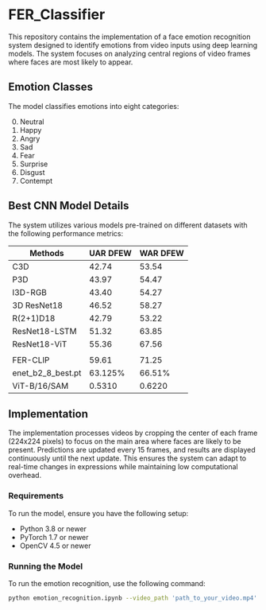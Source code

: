 # FER_Classifier



This repository contains the implementation of a face emotion recognition system designed to identify emotions from video inputs using deep learning models. The system focuses on analyzing central regions of video frames where faces are most likely to appear.

## Emotion Classes

The model classifies emotions into eight categories:

0. Neutral
1. Happy
2. Angry
3. Sad
4. Fear
5. Surprise
6. Disgust
7. Contempt

## Best CNN Model Details

The system utilizes various models pre-trained on different datasets with the following performance metrics:

| Methods            | UAR DFEW  | WAR DFEW  |
|--------------------|-----------|-----------|
| C3D                | 42.74     | 53.54     |
| P3D                | 43.97     | 54.47     |
| I3D-RGB            | 43.40     | 54.27     |
| 3D ResNet18        | 46.52     | 58.27     |
| R(2+1)D18          | 42.79     | 53.22     |
| ResNet18-LSTM      | 51.32     | 63.85     |
| ResNet18-ViT       | 55.36     | 67.56     |
|                    |           |           |
| FER-CLIP           | 59.61     | 71.25     |
| enet_b2_8_best.pt  | 63.125%   | 66.51%    |
| ViT-B/16/SAM       | 0.5310    | 0.6220    |


## Implementation

The implementation processes videos by cropping the center of each frame (224x224 pixels) to focus on the main area where faces are likely to be present. Predictions are updated every 15 frames, and results are displayed continuously until the next update. This ensures the system can adapt to real-time changes in expressions while maintaining low computational overhead.

### Requirements

To run the model, ensure you have the following setup:

- Python 3.8 or newer
- PyTorch 1.7 or newer
- OpenCV 4.5 or newer

### Running the Model

To run the emotion recognition, use the following command:

```bash
python emotion_recognition.ipynb --video_path 'path_to_your_video.mp4'
